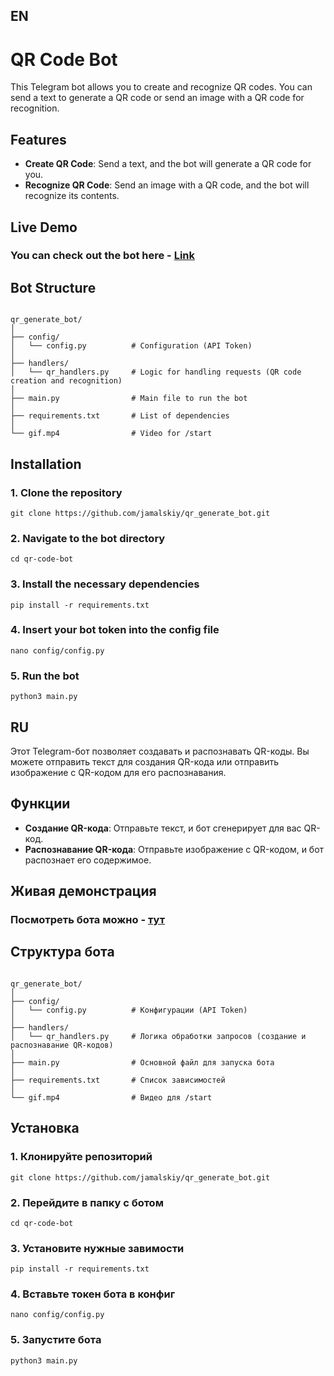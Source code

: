 ## EN

# QR Code Bot

This Telegram bot allows you to create and recognize QR codes. You can send a text to generate a QR code or send an image with a QR code for recognition.

## Features

- **Create QR Code**: Send a text, and the bot will generate a QR code for you.
- **Recognize QR Code**: Send an image with a QR code, and the bot will recognize its contents.

## Live Demo

### You can check out the bot here - [Link](https://t.me/qr_generate_jamalskiy_bot)

## Bot Structure

<pre><code>
qr_generate_bot/
│
├── config/
│   └── config.py          # Configuration (API Token)
│
├── handlers/
│   └── qr_handlers.py     # Logic for handling requests (QR code creation and recognition)
│
├── main.py                # Main file to run the bot
│
├── requirements.txt       # List of dependencies
│
└── gif.mp4                # Video for /start
</code></pre>

## Installation

### 1. Clone the repository

<pre><code>git clone https://github.com/jamalskiy/qr_generate_bot.git</code></pre>

### 2. Navigate to the bot directory

<pre><code>cd qr-code-bot</code></pre>

### 3. Install the necessary dependencies

<pre><code>pip install -r requirements.txt</code></pre>

### 4. Insert your bot token into the config file

<pre><code>nano config/config.py</code></pre>

### 5. Run the bot

<pre><code>python3 main.py</code></pre>


## RU

Этот Telegram-бот позволяет создавать и распознавать QR-коды. Вы можете отправить текст для создания QR-кода или отправить изображение с QR-кодом для его распознавания.

## Функции

- **Создание QR-кода**: Отправьте текст, и бот сгенерирует для вас QR-код.
- **Распознавание QR-кода**: Отправьте изображение с QR-кодом, и бот распознает его содержимое.


## Живая демонстрация

### Посмотреть бота можно - [тут](https://t.me/qr_generate_jamalskiy_bot)

## Структура бота

<pre><code>
qr_generate_bot/
│
├── config/
│   └── config.py          # Конфигурации (API Token)
│
├── handlers/
│   └── qr_handlers.py     # Логика обработки запросов (создание и распознавание QR-кодов)
│
├── main.py                # Основной файл для запуска бота
│
├── requirements.txt       # Список зависимостей
│
└── gif.mp4                # Видео для /start
</code></pre>

## Установка

### 1. Клонируйте репозиторий

<pre><code>git clone https://github.com/jamalskiy/qr_generate_bot.git</code></pre>

### 2. Перейдите в папку с ботом

<pre><code>cd qr-code-bot</code></pre>

### 3. Установите нужные завимости

<pre><code>pip install -r requirements.txt</code></pre>

### 4. Вставьте токен бота в конфиг

<pre><code>nano config/config.py</code></pre>

### 5. Запустите бота

<pre><code>python3 main.py</code></pre>
